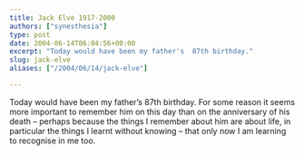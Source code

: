 ```yaml
---
title: Jack Elve 1917-2000
authors: ["synesthesia"]
type: post
date: 2004-06-14T06:04:56+00:00
excerpt: "Today would have been my father's  87th birthday."
slug: jack-elve 
aliases: ["/2004/06/14/jack-elve"]

---
```

Today would have been my father&#8217;s 87th birthday. For some reason it seems more important to remember him on this day than on the anniversary of his death &#8211; perhaps because the things I remember about him are about life, in particular the things I learnt without knowing &#8211; that only now I am learning to recognise in me too.